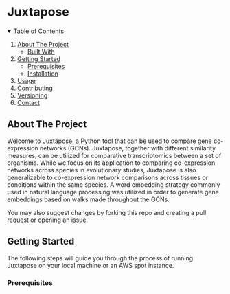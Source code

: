 # Juxtapose

<!-- TABLE OF CONTENTS -->
<details open="open">
  <summary>Table of Contents</summary>
  <ol>
    <li>
      <a href="#about-the-project">About The Project</a>
      <ul>
        <li><a href="#built-with">Built With</a></li>
      </ul>
    </li>
    <li>
      <a href="#getting-started">Getting Started</a>
      <ul>
        <li><a href="#prerequisites">Prerequisites</a></li>
        <li><a href="#installation">Installation</a></li>
      </ul>
    </li>
    <li><a href="#usage">Usage</a></li>
    <li><a href="#contributing">Contributing</a></li>
    <li><a href="#versioning">Versioning</a></li>
    <li><a href="#contact">Contact</a></li>
  </ol>
</details>



<!-- ABOUT THE PROJECT -->
## About The Project

Welcome to Juxtapose, a Python tool that can be used to compare gene co-expression networks (GCNs). Juxtapose, together with different similarity measures, can be utilized for comparative transcriptomics between a set of organisms. While we focus on its application to comparing co-expression networks across species in evolutionary studies, Juxtapose is also generalizable to co-expression network comparisons across tissues or conditions within the same species. A word embedding strategy commonly used in natural language processing was utilized in order to generate gene embeddings based on walks made throughout the GCNs. 

You may also suggest changes by forking this repo and creating a pull request or opening an issue. 

<!-- GETTING STARTED -->
## Getting Started

The following steps will guide you through the process of running Juxtapose on your local machine or an AWS spot instance.

### Prerequisites
